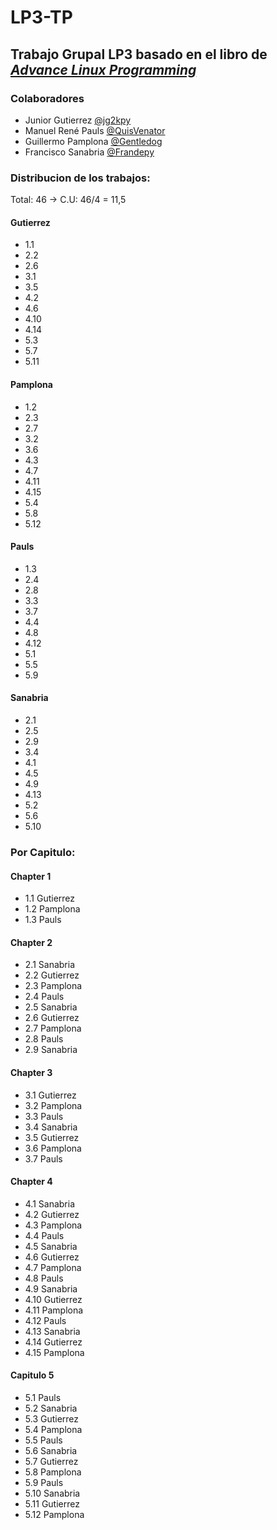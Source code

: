 # LP3-TP
## Trabajo Grupal LP3 basado en el libro de [_Advance Linux Programming_](https://richard.esplins.org/static/downloads/linux_book.pdf)

### Colaboradores
* Junior Gutierrez [@jg2kpy](https://github.com/jg2kpy)
* Manuel René Pauls [@QuisVenator](https://github.com/QuisVenator)
* Guillermo Pamplona [@Gentledog](https://github.com/guigapamplona)
* Francisco Sanabria [@Frandepy](https://github.com/frandepy2)

### Distribucion de los trabajos: 

Total: 46 -> C.U: 46/4 = 11,5

#### Gutierrez
 * 1.1
 * 2.2
 * 2.6
 * 3.1
 * 3.5
 * 4.2
 * 4.6
 * 4.10
 * 4.14
 * 5.3
 * 5.7
 * 5.11

#### Pamplona
 * 1.2
 * 2.3
 * 2.7
 * 3.2
 * 3.6
 * 4.3
 * 4.7
 * 4.11
 * 4.15
 * 5.4
 * 5.8
 * 5.12

#### Pauls
 * 1.3
 * 2.4
 * 2.8
 * 3.3
 * 3.7
 * 4.4
 * 4.8
 * 4.12
 * 5.1
 * 5.5
 * 5.9

#### Sanabria
 * 2.1
 * 2.5
 * 2.9
 * 3.4
 * 4.1
 * 4.5
 * 4.9
 * 4.13
 * 5.2
 * 5.6
 * 5.10

### Por Capitulo: 

#### Chapter 1
* 1.1 Gutierrez
* 1.2 Pamplona
* 1.3 Pauls

#### Chapter 2
 * 2.1 Sanabria
 * 2.2 Gutierrez
 * 2.3 Pamplona
 * 2.4 Pauls
 * 2.5 Sanabria
 * 2.6 Gutierrez
 * 2.7 Pamplona
 * 2.8 Pauls
 * 2.9 Sanabria

#### Chapter 3
 * 3.1 Gutierrez
 * 3.2 Pamplona
 * 3.3 Pauls
 * 3.4 Sanabria
 * 3.5 Gutierrez
 * 3.6 Pamplona
 * 3.7 Pauls

#### Chapter 4
 * 4.1 Sanabria
 * 4.2 Gutierrez
 * 4.3 Pamplona
 * 4.4 Pauls
 * 4.5 Sanabria
 * 4.6 Gutierrez
 * 4.7 Pamplona
 * 4.8 Pauls
 * 4.9 Sanabria
 * 4.10 Gutierrez
 * 4.11 Pamplona
 * 4.12 Pauls
 * 4.13 Sanabria
 * 4.14 Gutierrez
 * 4.15 Pamplona

#### Capitulo 5
 * 5.1 Pauls
 * 5.2 Sanabria
 * 5.3 Gutierrez
 * 5.4 Pamplona
 * 5.5 Pauls
 * 5.6 Sanabria
 * 5.7 Gutierrez
 * 5.8 Pamplona
 * 5.9 Pauls
 * 5.10 Sanabria
 * 5.11 Gutierrez
 * 5.12 Pamplona

